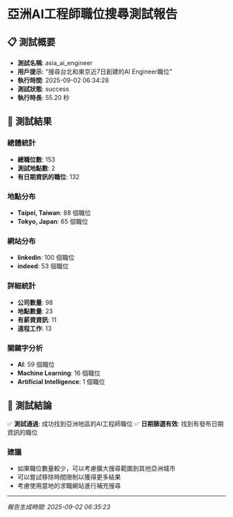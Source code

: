 # 亞洲AI工程師職位搜尋測試報告

## 📋 測試概要

- **測試名稱**: asia_ai_engineer
- **用戶提示**: "搜尋台北和東京近7日創建的AI Engineer職位"
- **執行時間**: 2025-09-02 06:34:28
- **測試狀態**: success
- **執行時長**: 55.20 秒

## 🎯 測試結果

### 總體統計
- **總職位數**: 153
- **測試地點數**: 2
- **有日期資訊的職位**: 132

### 地點分布
- **Taipei, Taiwan**: 88 個職位
- **Tokyo, Japan**: 65 個職位

### 網站分布
- **linkedin**: 100 個職位
- **indeed**: 53 個職位

### 詳細統計
- **公司數量**: 98
- **地點數量**: 23
- **有薪資資訊**: 11
- **遠程工作**: 13

### 關鍵字分析
- **AI**: 59 個職位
- **Machine Learning**: 16 個職位
- **Artificial Intelligence**: 1 個職位

## 🎯 測試結論

✅ **測試通過**: 成功找到亞洲地區的AI工程師職位
✅ **日期篩選有效**: 找到有發布日期資訊的職位

### 建議
- 如果職位數量較少，可以考慮擴大搜尋範圍到其他亞洲城市
- 可以嘗試移除時間限制以獲得更多結果
- 考慮使用當地的求職網站進行補充搜尋

---

*報告生成時間: 2025-09-02 06:35:23*